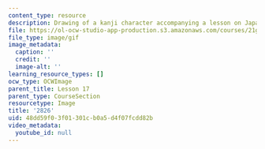 ```yaml
---
content_type: resource
description: Drawing of a kanji character accompanying a lesson on Japanese.
file: https://ol-ocw-studio-app-production.s3.amazonaws.com/courses/21g-504-japanese-iv-spring-2009/48dd59f03f01301cb0a5d4f07fcdd82b_2826.gif
file_type: image/gif
image_metadata:
  caption: ''
  credit: ''
  image-alt: ''
learning_resource_types: []
ocw_type: OCWImage
parent_title: Lesson 17
parent_type: CourseSection
resourcetype: Image
title: '2826'
uid: 48dd59f0-3f01-301c-b0a5-d4f07fcdd82b
video_metadata:
  youtube_id: null
---
```

